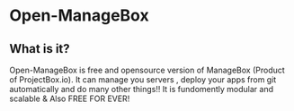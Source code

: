 # Open-ManageBox

## What is it?
Open-ManageBox is free and opensource version of ManageBox (Product of ProjectBox.io). It can manage you servers , deploy your apps from git automatically and do many other things!! It is fundomently modular and scalable & Also FREE FOR EVER!

